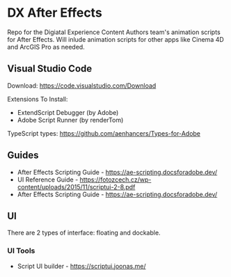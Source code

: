 # DX After Effects
Repo for the Digiatal Experience Content Authors team's animation scripts for After Effects. Will inlude animation scripts for other apps like Cinema 4D and ArcGIS Pro as needed.

## Visual Studio Code
Download: https://code.visualstudio.com/Download

Extensions To Install:
- ExtendScript Debugger (by Adobe)
- Adobe Script Runner (by renderTom)

TypeScript types: https://github.com/aenhancers/Types-for-Adobe
    
## Guides
- After Effects Scripting Guide - https://ae-scripting.docsforadobe.dev/
- UI Reference Guide - https://fotozcech.cz/wp-content/uploads/2015/11/scriptui-2-8.pdf
- After Effects Scripting Guide - https://ae-scripting.docsforadobe.dev/


## UI
There are 2 types of interface: floating and dockable.

### UI Tools
- Script UI builder - https://scriptui.joonas.me/
